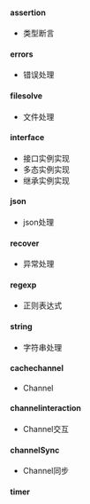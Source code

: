 #### assertion
- 类型断言
#### errors
- 错误处理
#### filesolve
- 文件处理
#### interface
- 接口实例实现
- 多态实例实现
- 继承实例实现
#### json
- json处理
#### recover
- 异常处理
#### regexp
- 正则表达式
#### string
- 字符串处理
#### cachechannel
- Channel
#### channelinteraction
- Channel交互
#### channelSync
- Channel同步

#### timer